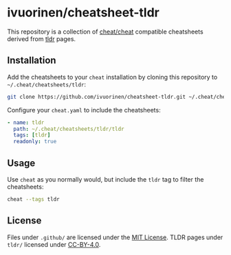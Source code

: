 # ivuorinen/cheatsheet-tldr

This repository is a collection of [cheat/cheat](https://github.com/cheat/cheat)
compatible cheatsheets derived from [tldr](https://github.com/tldr-pages/tldr) pages.

## Installation

Add the cheatsheets to your `cheat` installation by cloning this repository to
`~/.cheat/cheatsheets/tldr`:

```sh
git clone https://github.com/ivuorinen/cheatsheet-tldr.git ~/.cheat/cheatsheets/tldr
```

Configure your `cheat.yaml` to include the cheatsheets:

```yaml
- name: tldr
  path: ~/.cheat/cheatsheets/tldr/tldr
  tags: [tldr]
  readonly: true
```

## Usage

Use `cheat` as you normally would, but include the `tldr` tag to filter the
cheatsheets:

```sh
cheat --tags tldr
```

## License

Files under `.github/` are licensed under the [MIT License](LICENSE.md).
TLDR pages under `tldr/` licensed under [CC-BY-4.0](https://github.com/tldr-pages/tldr/blob/main/LICENSE.md).
